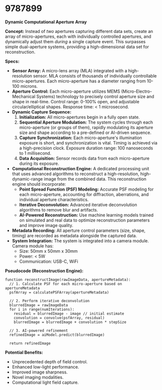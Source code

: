# 9787899

**Dynamic Computational Aperture Array**

**Concept:** Instead of *two* apertures capturing different data sets, create an array of micro-apertures, each with individually controlled apertures, and dynamically adjust them *during* a single capture event. This surpasses simple dual-aperture systems, providing a high-dimensional data set for reconstruction.

**Specs:**

*   **Sensor Array:** A micro-lens array (MLA) integrated with a high-resolution sensor. MLA consists of thousands of individually controllable micro-apertures. Each micro-aperture has a diameter ranging from 10-100 microns.
*   **Aperture Control:** Each micro-aperture utilizes MEMS (Micro-Electro-Mechanical Systems) technology to precisely control aperture size and shape in real-time. Control range: 0-100% open, and adjustable circular/elliptical shapes. Response time: < 1 microsecond.
*   **Dynamic Capture Sequence:**
    1.  **Initialization:** All micro-apertures begin in a fully open state.
    2.  **Sequential Aperture Modulation:** The system cycles through each micro-aperture (or groups of them), rapidly modulating its aperture size and shape according to a pre-defined or AI-driven sequence.
    3.  **Capture Synchronization:** Each micro-aperture's illumination exposure is short, and synchronization is vital. Timing is achieved via a high-precision clock. Exposure duration range: 100 nanoseconds to 1 millisecond.
    4.  **Data Acquisition:** Sensor records data from each micro-aperture during its exposure.
*   **Computational Reconstruction Engine:** A dedicated processing unit that uses advanced algorithms to reconstruct a high-resolution, high-dynamic-range image from the combined data. This reconstruction engine should incorporate:
    *   **Point Spread Function (PSF) Modeling:** Accurate PSF modeling for each micro-aperture, accounting for diffraction, aberrations, and individual aperture characteristics.
    *   **Iterative Deconvolution:** Advanced iterative deconvolution algorithms to remove blur and artifacts.
    *   **AI-Powered Reconstruction:** Use machine learning models trained on simulated and real data to optimize reconstruction parameters and improve image quality.
*   **Metadata Recording:**  All aperture control parameters (size, shape, timing) are recorded as metadata alongside the captured data.
*   **System Integration:** The system is integrated into a camera module. Camera module has:
    *   Size: 50mm x 50mm x 30mm
    *   Power: < 5W
    *   Communication: USB-C, WiFi

**Pseudocode (Reconstruction Engine):**

```
function reconstructImage(rawImageData, apertureMetadata):
  // 1. Calculate PSF for each micro-aperture based on apertureMetadata
  psfArray = calculatePSFArray(apertureMetadata)

  // 2. Perform iterative deconvolution
  blurredImage = rawImageData
  for i in range(numIterations):
    residual = blurredImage - image // initial estimate
    convolution = convolve(psfArray, residual)
    blurredImage = blurredImage + convolution * stepSize

  // 3. AI-powered refinement
  refinedImage = aiModel.predict(blurredImage)

  return refinedImage
```

**Potential Benefits:**

*   Unprecedented depth of field control.
*   Enhanced low-light performance.
*   Improved image sharpness.
*   Novel imaging modalities.
*   Computational light field capture.